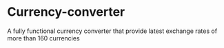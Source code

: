# Currency-converter
A fully functional currency converter that provide latest exchange rates of more than 160 currencies 
